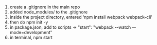 1. create a .gitignore in the main repo
2. added node_modules/ to the .gitignore
3. inside the project directory, entered 'npm install webpack webpack-cli'
4. then do npm init -y
5. in package.json, add to scripts => "start": "webpack --watch --mode=development" 
6. in terminal, npm start